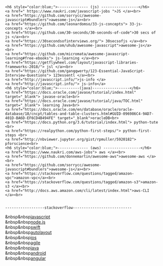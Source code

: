 
	<h6 style="color:blue;">-------------- (js) -----------------</h6>
   	<a href=" https://www.naukri.com/javascript-jobs ">JS </a><br> 
	<a href="https://github.com/sorrycc/awesome-javascript#bundlers">awesome-js</a><br>
	<a href="https://github.com/leonardomso/33-js-concepts"> 33-js-concepts </a><br>
	<a href="https://github.com/30-seconds/30-seconds-of-code">30 secs of js </a><br>
	<a href="https://30secondsofinterviews.org/"> 30secsofjs </a><br>
	<a href="https://github.com/uhub/awesome-javascript">awesome-js</a><br>
	<a href="https://github.com/micromata/awesome-javascript-learning#free-ebooks"> js-learning </a><br>
	<a href="https://getflywheel.com/layout/javascript-libraries-frameworks-2018/"> jsl </a><br>
	<a href="https://github.com/ganqqwerty/123-Essential-JavaScript-Interview-Questions"> 123essentl </a><br>
	<a href="http://javascript.info/">js-info </a>
	<a href="http://javascript.info/"> js-info</a>
	<h6 style="color:blue;">----------(java)-----------------</h6>
	<a href="https://docs.oracle.com/javase/tutorial/index.html" target="_blank"> javase-oracle<br>
	<a href="https://docs.oracle.com/javase/tutorial/java/TOC.html" target="_blank"> learning Java<br>
	<a href="https://docs.oracle.com/en/database/oracle/oracle-database/18/cncpt/tables-and-table-clusters.html#GUID-096986C4-9AD7-401D-BA6D-EF6CD4B494FE" target="_blank">oracleDB<br>
	<a href="https://docs.python.org/3.6/tutorial/index.html"> python-tute <br>
	<a href="https://realpython.com/python-first-steps/"> python-first-steps <br>
	<a href="http://nbviewer.jupyter.org/gist/rpmuller/5920182"> pforscience<br>
   	<h6 style="color:blue;">-------------- (aws) -----------------</h6>
	<a href="https://www.naukri.com/aws-jobs"> aws </a><br>
	<a href="https://github.com/donnemartin/awesome-aws">awesome-aws </a><br> 
	<a href="https://github.com/sorrycc/awesome-javascript#bundlers">awesome-js</a><br>
	<a href="https://stackoverflow.com/questions/tagged/amazon-vpc">amazon-vpc</a><br>
	<a href="https://stackoverflow.com/questions/tagged/amazon-s3">amazon-s3 </a><br>
	<a href="http://docs.aws.amazon.com/cli/latest/index.html">aws-CLI </a><br>
	
	 
    ------------------stackoverflow---------------------------
	
	
&nbsp&nbsp<a href="https://stackoverflow.com/questions/tagged/javascript" target="_blank">javascript</a><br>
&nbsp&nbsp<a href="https://stackoverflow.com/questions/tagged/node.js" target="_blank">node.js</a><br>
&nbsp&nbsp<a href="https://stackoverflow.com/questions/tagged/swift" target="_blank">swift</a><br>
&nbsp&nbsp<a href="https://stackoverflow.com/questions/tagged/autolayout" target="_blank">autolayout</a><br>
&nbsp&nbsp<a href="https://stackoverflow.com/questions/tagged/ios" target="_blank">ios</a><br>
&nbsp&nbsp<a href="https://stackoverflow.com/questions/tagged/agile" target="_blank">agile</a><br>
&nbsp&nbsp<a href="https://stackoverflow.com/questions/tagged/java" target="_blank">java</a><br>
&nbsp&nbsp<a href="https://stackoverflow.com/questions/tagged/android" target="_blank">android</a><br>
&nbsp&nbsp<a href="https://stackoverflow.com/questions/tagged/angular" target="_blank">angular</a><br>
 	
 
	
